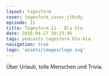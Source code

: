 ```yaml
---
layout: tagesform
cover: tagesform_cover_jtbc9y
episode: 11
title: Tagesform 11 - Bla bla
date: 2016-04-27 20:23:46
tags: podcasts tagesform bla-bla
navigation: true
logo: 'assets/images/logo.svg'
---
```


Über Urlaub, tolle Menschen und Trivia.
